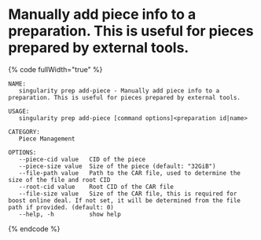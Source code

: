 # Manually add piece info to a preparation. This is useful for pieces prepared by external tools.

{% code fullWidth="true" %}
```
NAME:
   singularity prep add-piece - Manually add piece info to a preparation. This is useful for pieces prepared by external tools.

USAGE:
   singularity prep add-piece [command options]<preparation id|name>

CATEGORY:
   Piece Management

OPTIONS:
   --piece-cid value   CID of the piece
   --piece-size value  Size of the piece (default: "32GiB")
   --file-path value   Path to the CAR file, used to determine the size of the file and root CID
   --root-cid value    Root CID of the CAR file
   --file-size value   Size of the CAR file, this is required for boost online deal. If not set, it will be determined from the file path if provided. (default: 0)
   --help, -h          show help
```
{% endcode %}
